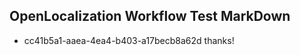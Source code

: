 ## OpenLocalization Workflow Test MarkDown

* cc41b5a1-aaea-4ea4-b403-a17becb8a62d 
thanks!



<!--HONumber=Jan16_HO4-->
